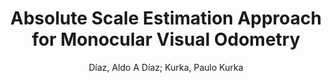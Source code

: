 ---
paperId: 58
author: Díaz, Aldo A Díaz; Kurka, Paulo Kurka
title: Absolute Scale Estimation Approach for Monocular Visual Odometry
pdf: --
poster: --
alt: --
type: --
category: Extended Abstract
link: --
conference: cvpr
year: 2021
tags: cvpr-2021
---